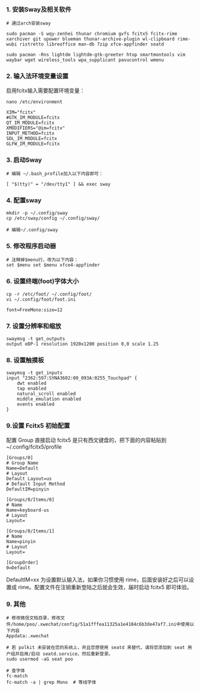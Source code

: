 ### 1. 安装Sway及相关软件
```
# 通过arch安装sway

sudo pacman -S wqy-zenhei thunar chromium gvfs fcitx5 fcitx-rime xarchiver git upower blueman thunar-archive-plugin wl-clipboard rime-wubi ristretto libreoffice man-db 7zip xfce-appfinder seatd

sudo pacman -Rns lightdm lightdm-gtk-greeter htop smartmontools vim waybar wget wireless_tools wpa_supplicant pavucontrol wmenu
```

### 2. 输入法环境变量设置

启用fcitx输入需要配置环境变量：
```
nano /etc/environment

XIM="fcitx"
#GTK_IM_MODULE=fcitx
QT_IM_MODULE=fcitx
XMODIFIERS="@im=fcitx"
INPUT_METHOD=fcitx
SDL_IM_MODULE=fcitx
GLFW_IM_MODULE=fcitx
```

### 3. 启动Sway

```
# 编辑 ~/.bash_profile加入以下内容即可：

[ "$(tty)" = "/dev/tty1" ] && exec sway
```

### 4. 配置sway

```
mkdir -p ~/.config/sway
cp /etc/sway/config ~/.config/sway/

# 编辑~/.config/sway
```

### 5. 修改程序启动器

```
# 注释掉$menu行，改为以下内容：
set $menu set $menu xfce4-appfinder
```

### 6. 设置终端(foot)字体大小

```
cp -r /etc/foot/ ~/.config/foot/
vi ~/.config/foot/foot.ini

font=FreeMono:size=12
```

### 7. 设置分辨率和缩放

```
swaymsg -t get_outputs
output eDP-1 resolution 1920x1200 position 0,0 scale 1.25
```

### 8. 设置触摸板

```
swaymsg -t get_inputs
input "2362:597:SYNA3602:00_093A:0255_Touchpad" {
    dwt enabled
    tap enabled
    natural_scroll enabled
    middle_emulation enabled
    events enabled
}
```

### 9.设置 Fcitx5 初始配置

配置 Group 直接启动 fcitx5 是只有西文键盘的，把下面的内容粘贴到 ~/.config/fcitx5/profile
```
[Groups/0]
# Group Name
Name=Default
# Layout
Default Layout=us
# Default Input Method
DefaultIM=pinyin

[Groups/0/Items/0]
# Name
Name=keyboard-us
# Layout
Layout=

[Groups/0/Items/1]
# Name
Name=pinyin
# Layout
Layout=

[GroupOrder]
0=Default
```
DefaultIM=xx 为设置默认输入法，如果你习惯使用 rime，后面安装好之后可以设置成 rime。配置文件在注销重新登陆之后就会生效，届时启动 fcitx5 即可体验。

### 9. 其他

```
# 修改微信文档目录，修改文件/home/poo/.xwechat/config/51a1fffea11325a1e4104c6b3de47af7.ini中使用以下内容
Appdata:.xwechat

# 若 polkit 未安装在您的系统上，并且您想使用 seatd 来替代，请将您添加到 seat 用户组并启用/启动 seatd.service，然后重新登录。
sudo usermod -aG seat poo

# 查字体
fc-match
fc-match -a | grep Mono  # 等线字体
```